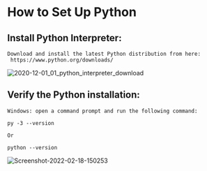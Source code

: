 # How to Set Up Python 

## Install Python Interpreter:
```
Download and install the latest Python distribution from here: 
 https://www.python.org/downloads/
```
![2020-12-01_01_python_interpreter_download](https://user-images.githubusercontent.com/116889143/201658991-55b720c0-d16d-44d3-a1c2-9a5469396631.jpg)
 
 ## Verify the Python installation:
 ```
Windows: open a command prompt and run the following command:

py -3 --version

Or

python --version

``` 
![Screenshot-2022-02-18-150253](https://user-images.githubusercontent.com/116889143/201658116-e656df87-0911-4d29-8eef-c016850fb879.png)

 
 
